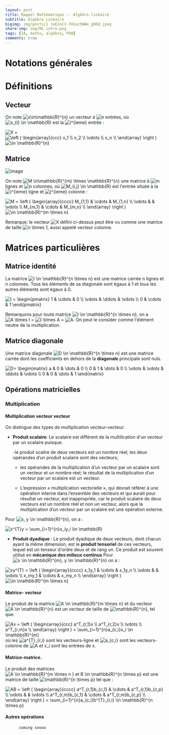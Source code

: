 ```yaml
---
layout: post
title: Rappel Mathématique -- Algèbre linéaire 
subtitle: Algébre Linéaire  
bigimg: img/posts/1 1oE1nC3-7H1oz5WWe_gH6Q.jpeg
share-img: img/ML_intro.png
tags: [IA, maths, algébre, PSW]
comments: true
---
```




# Notations générales

# Définitions 



## Vecteur 
On note  <img src="https://latex.codecogs.com/svg.latex?\Large&space; x\in\mathbb{R}^{n} " title=" x\in\mathbb{R}^{n} " /> un vecteur à <img src="https://latex.codecogs.com/svg.latex?\Large&space; n " title=" n " />  entrées, où <img src="https://latex.codecogs.com/svg.latex?\Large&space; x_{i} \in \mathbb{R} " title=" x_{i} \in \mathbb{R} "/> est la <img src="https://latex.codecogs.com/svg.latex?\Large&space; i^{eme} " title=" i^{ieme} " /> entrée :  

<img src="https://latex.codecogs.com/svg.latex?\Large&space; X " title=" X " /> = 
<img src="https://latex.codecogs.com/svg.latex?\Large&space; \left (
   \begin{array}{ccc}
      x_1 \\
      x_2 \\
      \vdots \\
      x_n \\
   \end{array}
   \right ) " title=" \left (
   \begin{array}{ccc}
      x_1 \\
      x_2 \\
       \vdots \\
      x_n \\
   \end{array}
   \right ) " /> <img src="https://latex.codecogs.com/svg.latex?\Large&space; \in \mathbb{R}^{n}" title=" \in \mathbb{R}^{n}" />
   
   
## Matrice


![image](https://drive.google.com/uc?export=view&id=1Bfh-Mb6Vij_JwKYOMHHN28zXevk133tF)

On note  <img src="https://latex.codecogs.com/svg.latex?\Large&space; M \in\mathbb{R}^{m} \times \mathbb{R}^{n}" title=" M \in\mathbb{R}^{m} \times \mathbb{R}^{n}" /> une matrice à  <img src="https://latex.codecogs.com/svg.latex?\Large&space;m" title="m" /> lignes et  <img src="https://latex.codecogs.com/svg.latex?\Large&space; n" title="n" /> colonnes, où  <img src="https://latex.codecogs.com/svg.latex?\Large&space; M_{i,j} \in \mathbb{R}" title="M_{i,j} \in \mathbb{R}" /> est l'entrée située à la <img src="https://latex.codecogs.com/svg.latex?\Large&space; i^{ieme}" title="i^{ieme}" /> ligne et <img src="https://latex.codecogs.com/svg.latex?\Large&space; j^{ieme}" title="j^{ieme}" /> colonne :

<img src="https://latex.codecogs.com/svg.latex?\Large&space; M = \left (
      \begin{array}{cccc}
      M_{1,1}  & \cdots & M_{1,n} \\
      \vdots & & \vdots \\
      M_{m,1} & \cdots  & M_{m,n} \\
      \end{array}
    \right )  " title="M = \left (
     \begin{array}{cccc}
      M_{1,1}  & \cdots & M_{1,n} \\
      \vdots & & \vdots \\
      M_{m,1} & \cdots  & M_{m,n} \\
        \end{array}
         \right )  " /> <img src="https://latex.codecogs.com/svg.latex?\Large&space; \in \mathbb{R}^{m \times n} " title="\in \mathbb{R}^{m \times n} " />
       
 Remarque: le vecteur <img src="https://latex.codecogs.com/svg.latex?\Large&space; X " title=" X " /> défini ci-dessus peut être vu comme une matrice de taille <img src="https://latex.codecogs.com/svg.latex?\Large&space; n \times 1 " title=" n \times 1 " />, aussi appelé vecteur colonne. 
 
# Matrices particulières

## Matrice identité 

 La matrice <img src="https://latex.codecogs.com/svg.latex?\Large&space; I \in \mathbb{R}^{n \times n}" title=" I \in \mathbb{R}^{n \times n} " /> est une matrice carrée n lignes et n colonnes. Tous les éléments de sa diagonale sont égaux à 1 et tous les autres éléments sont égaux à 0. 
 
 <img src="https://latex.codecogs.com/svg.latex?\Large&space;  I = \begin{pmatrix}
    1    & \cdots & 0 \\ 
    \vdots & \ddots & \vdots \\ 
    0      & \cdots & 1 
\end{pmatrix}" title="  I = \begin{pmatrix}
    1    & \cdots & 0 \\ 
    \vdots & \ddots & \vdots \\ 
    0      & \cdots & 1 
\end{pmatrix} " />

Remarquons pour toute matrice <img src="https://latex.codecogs.com/svg.latex?\Large&space; A \in \mathbb{R}^{n \times n}" title=" I \in \mathbb{R}^{n \times n} " />,  on a <img src="https://latex.codecogs.com/svg.latex?\Large&space; A \times I" title=" A \times I " /> = <img src="https://latex.codecogs.com/svg.latex?\Large&space; I \times A" title=" I \times A " /> = <img src="https://latex.codecogs.com/svg.latex?\Large&space; A " title=" A " />. On peut le consider comme l'élément neutre de la multiplication. 

## Matrice diagonale

Une matrice diagonale <img src="https://latex.codecogs.com/svg.latex?\Large&space; D \in \mathbb{R}^{n \times n}" title=" D \in \mathbb{R}^{n \times n} " /> est une matrice carrée dont les coefficients en dehors de la **diagonale** principale sont nuls. 

<img src="https://latex.codecogs.com/svg.latex?\Large&space; D = \begin{pmatrix}
    a & 0 & \dots & 0 \\
    0 & 1 & \dots & 0 \\
    \vdots & \vdots & \ddots & \vdots \\
    0 & 0 & \dots & 1
  \end{matrix}" title=" D= \begin{matrix}
    a & 0 & \dots & 0 \\
    0 & 1 & \dots & 0 \\
    \vdots & \vdots & \ddots & \vdots \\
    0 & 0 & \dots & 1
  \end{matrix} " />


## Opérations matricielles 

### Multiplication 

#### Multiplication vecteur vecteur 

On distingue des types de multiplication vecteur-vecteur: 
   - **Produit scalaire**:  Le scalaire est différent de la multilication d'un vecteur par un scalaire puisque:
   
      -le produit scalire de deux vecteurs est un nombre réel; les deux opérandes d’un produit scalaire sont des vecteurs;
        
        - les opérandes de la multiplication d’un vecteur par un scalaire sont un vecteur et un nombre réel; le résultat de la multiplication d’un vecteur par un scalaire est un vecteur.
        
        - L’expression « multiplication vectorielle », qui devrait référer à une opération interne dans l’ensemble des vecteurs et qui aurait pour résultat un vecteur, est inappropriée, car le produit scalaire de deux vecteurs est un nombre réel et non un vecteur, alors que la multiplication d’un vecteur par un scalaire est une opération externe.

   Pour <img src="https://latex.codecogs.com/svg.latex?\Large&space; x , y \in \mathbb{R}^{n} " title=" x, y \in \mathbb{R}^{n} " />, on a : 
   
   <img src="https://latex.codecogs.com/svg.latex?\Large&space; x^{T}y = \sum_{i=1}^{n}x_iy_i  \in \mathbb{R}" title=" x^{T}y = \sum_{i=1}^{n}x_iy_i  \in \mathbb{R} " />
        
   - **Produit dyadique** : Le produit dyadique de deux vecteurs, dont chacun ayant la même dimension, est le **produit tensoriel** de ces vecteurs, lequel est un tenseur d'ordre deux et de rang un. Ce produit est souvent utilisé en **mécanique des milieux continus**
   Pour <img src="https://latex.codecogs.com/svg.latex?\Large&space; x \in \mathbb{R}^{m},  y \in \mathbb{R}^{n} " title="x \in \mathbb{R}^{m},  y \in \mathbb{R}^{n} " /> on a : 
   
   <img src="https://latex.codecogs.com/svg.latex?\Large&space; xy^{T} = \left (
      \begin{array}{cccc}
      x_1y_1  & \cdots & x_1y_n \\
      \vdots & & \vdots \\
      x_my_1 & \cdots  & x_my_n \\
      \end{array}
    \right )  " title="xy^{T} = \left (
      \begin{array}{cccc}
      x_1y_1  & \cdots & x_1y_n \\
      \vdots & & \vdots \\
      x_my_1 & \cdots  & x_my_n \\
      \end{array}
    \right )   " /> <img src="https://latex.codecogs.com/svg.latex?\Large&space; \in \mathbb{R}^{m \times n} " title="\in \mathbb{R}^{m \times n} " />
   
   
   
#### Matrice- vecteur 

Le produit de la matrice <img src="https://latex.codecogs.com/svg.latex?\Large&space; A \in \mathbb{R}^{m \times n} " title="A \in \mathbb{R}^{m \times n} " /> et du vecteur  <img src="https://latex.codecogs.com/svg.latex?\Large&space; x \in \mathbb{R}^{n} " title="A \in \mathbb{R}^{n} " /> est un vecteur de taille de <img src="https://latex.codecogs.com/svg.latex?\Large&space; \mathbb{R}^{m} " title=" \mathbb{R}^{n} " />, tel que: 


<img src="https://latex.codecogs.com/svg.latex?\Large&space; Ax = \left (
   \begin{array}{ccc}
      a^T_{r,1}x \\
      a^T_{r,2}x \\
      \vdots \\
     a^T_{r,m}x \\
   \end{array}
   \right ) = \sum_{i=1}^{n}a_{c,i}x_i  \in \mathbb{R}^{m} " title=" Ax = \left (
   \begin{array}{ccc}
      a^T_{r,1}x \\
      a^T_{r,2}x \\
      \vdots \\
     a^T_{r,m}x \\
   \end{array}
   \right )  = \sum_{i=1}^{n}a_{c,i}x_i  \in \mathbb{R}^{m} " /> où les
   <img src="https://latex.codecogs.com/svg.latex?\Large&space; a^{T}_{r,i}  " title="a^{T}_{r,i} "/> sont les vecteurs-ligne et <img src="https://latex.codecogs.com/svg.latex?\Large&space; a_{c,i}  " title="a_{c,i} "/> sont les vecteurs-colonne de <img src="https://latex.codecogs.com/svg.latex?\Large&space; A et x_i  " title=" A et x_i "/> sont les entrées de x. 
   
   
   
#### Matrice-matrice.

Le produit des matrices <img src="https://latex.codecogs.com/svg.latex?\Large&space; A \in \mathbb{R}^{m \times n }  et B \in \mathbb{R}^{n \times p}  " title="A \in \mathbb{R}^{m \times n }  et B \in \mathbb{R}^{n \times p}  "/> est une matrice de taille <img src="https://latex.codecogs.com/svg.latex?\Large&space; \mathbb{R}^{n \times p}  " title="\mathbb{R}^{n \times p} "/> tel que :
   
   <img src="https://latex.codecogs.com/svg.latex?\Large&space; AB = \left (
      \begin{array}{cccc}
      a^T_{r,1}b_{c,1}  & \cdots & a^T_{r,1}b_{c,p} \\
      \vdots & & \vdots \\
      a^T_{r,m}b_{c,1} & \cdots  & a^T_{r,m}b_{c,p} \\
      \end{array}
    \right ) = \sum_{i=1}^{n}a_{c,i}b^{T}_{r,i}  \in \mathbb{R}^{n \times p} " title=" AB = \left (
      \begin{array}{cccc}
      a^T_{r,1}b_{c,1}  & \cdots & a^T_{r,1}b_{c,p} \\
      \vdots & & \vdots \\
      a^T_{r,m}b_{c,1} & \cdots  & a^T_{r,m}b_{c,p} \\
      \end{array}
    \right ) =  \sum_{i=1}^{n}a_{c,i}b^{T}_{r,i}  \in \mathbb{R}^{n \times p} " />



#### Autres opérations 


          coming soooo
